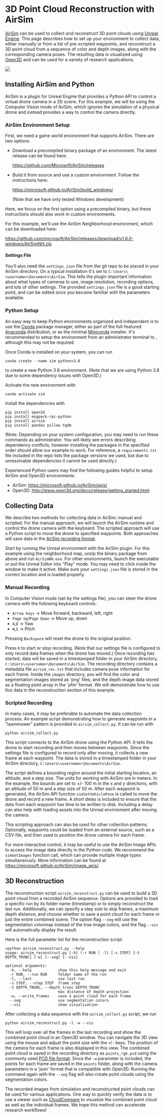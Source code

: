 # 3D Point Cloud Reconstruction with AirSim

[AirSim](https://microsoft.github.io/AirSim/) can be used to collect and reconstruct 3D point clouds using [Unreal Engine](https://www.unrealengine.com/). This page describes how to set up your environment to collect data, either manually or from a list of pre-scripted waypoints, and reconstruct a 3D point cloud from a sequence of color and depth images, along with the corresponding camera poses. The resulting data is visualized using [Open3D](http://www.open3d.org/) and can be used for a variety of research applications.

![](assets/neighborhood_reconstruction.png)

## Installing AirSim and Python

AirSim is a plugin for Unreal Engine that provides a Python API to control a virtual drone camera in a 3D scene. For this example, we will be using the Computer Vision mode of AirSim, which ignores the simulation of a physical drone and instead provides a way to control the camera directly.

### AirSim Environment Setup

First, we need a game world environment that supports AirSim. There are two options:

- Download a precompiled binary package of an environment. The latest release can be found here:

  https://github.com/Microsoft/AirSim/releases

- Build it from source and use a custom environment. Follow the instructions here:

  https://microsoft.github.io/AirSim/build_windows/

  (Note that we have only tested Windows development)

Here, we focus on the first option using a precompiled binary, but these instructions should also work in custom environments. 

For this example, we'll use the AirSim Neighborhood environment, which can be downloaded here:

https://github.com/microsoft/AirSim/releases/download/v1.6.0-windows/AirSimNH.zip

#### Settings File

You'll also need the `settings.json` file from the git repo to be placed in your AirSim directory. On a typical installation it's set to `C:\Users\<username>\Documents\AirSim`. This tells the plugin important information about what types of cameras to use, image resolution, recording options, and lots of other settings. The provided `settings.json` file is a good starting point, and can be edited once you become familiar with the parameters available.

### Python Setup

An easy way to keep Python environments organized and independent is to use the [Conda](https://docs.conda.io/en/latest/index.html) package manager, either as part of the full-featured [Anaconda](https://www.anaconda.com/) distribution, or as the minimal [Miniconda](https://docs.conda.io/en/latest/miniconda.html) installer. It's recommended to setup the environment from an administrator terminal to , although this may not be required.

Once Conda is installed on your system, you can run

```
conda create --name sim python=3.8
```

to create a new Python 3.8 environment. (Note that we are using Python 3.8 due to some dependency issues with Open3D.)

Activate the new environment with

```
conda activate sim
```

Install the dependencies with

```
pip install open3d
pip install msgpack-rpc-python
pip install airsim
pip install pandas pillow tqdm
```

(Note: Depending on your system configuration, you may need to run these commands as administrator. You will likely see errors describing dependency conflicts, however installing the packages in the specified order should allow our example to work. For reference, a `requirements.txt` file included in the repo lists the package versions we used, but due to unresolvable dependencies it cannot be used directly.)

Experienced Python users may find the following guides helpful to setup AirSim and Open3D environments:

- AirSim: https://microsoft.github.io/AirSim/apis/
- Open3D: http://www.open3d.org/docs/release/getting_started.html

## Collecting Data

We describe two methods for collecting data in AirSim: manual and scripted. For the manual approach, we will launch the AirSim runtime and control the drone camera with the keyboard. The scripted approach will use a Python script to move the drone to specified waypoints. Both approaches will save data in the [AirSim recording format](https://microsoft.github.io/AirSim/settings/#recording).

Start by running the Unreal environment with the AirSim plugin. For this example using the neighborhood map, unzip the binary package from above and run `AirSimNH.exe`. For other environments, launch the executable or put the Unreal Editor into "Play" mode. You may need to click inside the window to make it active. Make sure your `settings.json` file is stored in the correct location and is loaded properly.

### Manual Recording

In Computer Vision mode (set by the settings file), you can steer the drone camera with the following keyboard controls:

- `Arrow keys` -> Move forward, backward, left, right
- `Page Up`/`Page Down` -> Move up, down
- `A`,`D` -> Yaw
- `W`,`S` -> Pitch

Pressing `Backspace` will reset the drone to the original position.

Press `R`  to start or stop recording. (Note that our settings file is configured to only record data frames when the drone has moved.) Once recording has started, data will be saved in a timestamped folder in your AirSim directory, `C:\Users\<username>\Documents\AirSim`. The recording directory contains a metadata file `airsim_rec.txt` that includes camera pose information for each frame. Inside the `images` directory, you will find the color and segmentation images stored as 'png' files, and the depth image data stored as a floating point array in the 'pfm' format. We will demonstrate how to use this data in the reconstruction section of this example.

### Scripted Recording

In many cases, it may be preferable to automate the data collection process. An example script demonstrating how to generate waypoints in a "lawnmower" pattern is provided in `airsim_collect.py`. It can be run with

```
python airsim_collect.py
```

This script connects to the AirSim drone using the Python API. It tells the drone to start recording and then moves between waypoints. Since the settings file is configured to record only after moving, it collects a new frame at each waypoint. The data is stored in a timestamped folder in your AirSim directory, `C:\Users\<username>\Documents\AirSim`.

The script defines a bounding region around the initial starting location, an altitude, and a step size. The units for working with AirSim are in meters. In the example, the bounds are set to +/- 100 m in the x and y directions, with an altitude of 50 m and a step size of 50 m. After each waypoint is generated, the AirSim API function `simSetVehiclePose` is called to move the drone and record a new frame. A short delay is included to ensure that the data from each waypoint has time to be written to disk. Including a delay can also help with loading assets into the Unreal environment after moving the camera.

This scripting approach can also be used for other collection patterns. Optionally, waypoints could be loaded from an external source, such as a CSV file, and then used to position the drone camera for each frame.

For more interactive control, it may be useful to use the AirSim Image APIs to access the image data directly in the Python code. We recommend the `simGetImages` function call, which can provide multiple image types simultaneously. More information can be found at https://microsoft.github.io/AirSim/image_apis/.

## 3D Reconstruction

The reconstruction script `airsim_reconstruct.py` can be used to build a 3D point cloud from a recorded AirSim sequence. Options are provided to load a specific run by its folder name (timestamp) or to simply reconstruct the last run. Additionally, we can specify a step size to skip frames, a maximum depth distance, and choose whether to save a point cloud for each frame or just the entire combined scene. The option flag `--seg` will use the segmentation colormap instead of the true image colors, and the flag `--vis` will automatically display the result.

Here is the full parameter list for the reconstruction script:

```
>python airsim_reconstruct.py --help
usage: airsim_reconstruct.py [-h] (-r RUN | -l) [-s STEP] [-t DEPTH_TRUNC] [-w] [--seg] [--vis]

optional arguments:
  -h, --help            show this help message and exit
  -r RUN, --run RUN     folder name of the run
  -l, --last            use last run
  -s STEP, --step STEP  frame step
  -t DEPTH_TRUNC, --depth_trunc DEPTH_TRUNC
                        max distance of depth projection
  -w, --write_frames    save a point cloud for each frame
  --seg                 use segmentation colors
  --vis                 show visualization
```

After collecting a data sequence with the `airsim_collect.py` script, we run

```
python airsim_reconstruct.py -l -w --vis
```

This will loop over all the frames in the last recording and show the combined point cloud in an Open3D window. You can navigate the 3D view using the mouse and adjust the point size with the `+`/`-` keys. The position of the camera for each frame is also displayed in this view. The combined point cloud is saved in the recording directory as `points_rgb.pcd` using the commonly used [PCD file format](https://en.wikipedia.org/wiki/Point_Cloud_Library#PCD_File_Format). Since the `-w` parameter is included, the points for each frame are saved in the `points` folder, along with the camera parameters in a 'json' format that is compatible with Open3D. Running the command again with the `--seg` flag will also create point clouds using the segmentation colors.

The recorded images from simulation and reconstructed point clouds can be used for various applications. One way to quickly verify the data is to use a viewer such as [CloudCompare](https://www.danielgm.net/cc/) to visualize the combined point cloud as well as the individual frames. We hope this method can accelerate research workflows!

